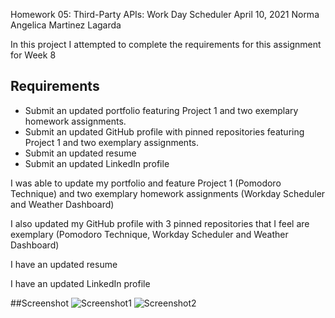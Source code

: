 Homework 05: Third-Party APIs: Work Day Scheduler
April 10, 2021
Norma Angelica Martinez Lagarda

In this project I attempted to complete the requirements for this assignment for Week 8

## Requirements

* Submit an updated portfolio featuring Project 1 and two exemplary homework assignments.
* Submit an updated GitHub profile with pinned repositories featuring Project 1 and two exemplary assignments.
* Submit an updated resume
* Submit an updated LinkedIn profile

I was able to update my portfolio and feature Project 1 (Pomodoro Technique) and two exemplary homework assignments (Workday Scheduler and Weather Dashboard)

I also updated my GitHub profile with 3 pinned repositories that I feel are exemplary (Pomodoro Technique, Workday Scheduler and Weather Dashboard)

I have an updated resume

I have an updated LinkedIn profile

##Screenshot
![Screenshot1](https://user-images.githubusercontent.com/78131360/116798175-c8c8ee00-aaa1-11eb-8790-5a94c5e0de8a.png)
![Screenshot2](https://user-images.githubusercontent.com/78131360/116798176-c9fa1b00-aaa1-11eb-9800-c5c5de8dbd6f.png)